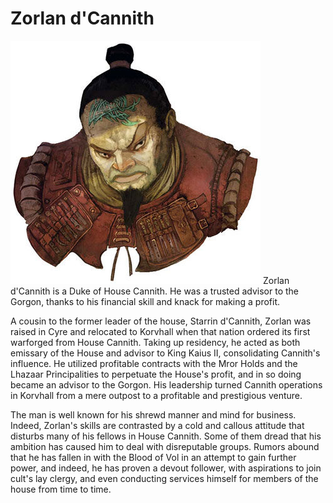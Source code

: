 # Zorlan d'Cannith
![](./zorlan-dcannith.jpg)
Zorlan d'Cannith is a Duke of House Cannith. He was a trusted advisor to the Gorgon, thanks to his financial skill and knack for making a profit.

A cousin to the former leader of the house, Starrin d'Cannith, Zorlan was raised in Cyre and relocated to Korvhall when that nation ordered its first warforged from House Cannith. Taking up residency, he acted as both emissary of the House and advisor to King Kaius II, consolidating Cannith's influence. He utilized profitable contracts with the Mror Holds and the Lhazaar Principalities to perpetuate the House's profit, and in so doing became an advisor to the Gorgon. His leadership turned Cannith operations in Korvhall from a mere outpost to a profitable and prestigious venture.

The man is well known for his shrewd manner and mind for business. Indeed, Zorlan's skills are contrasted by a cold and callous attitude that disturbs many of his fellows in House Cannith. Some of them dread that his ambition has caused him to deal with disreputable groups. Rumors abound that he has fallen in with the Blood of Vol in an attempt to gain further power, and indeed, he has proven a devout follower, with aspirations to join cult's lay clergy, and even conducting services himself for members of the house from time to time.
